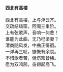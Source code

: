 #### 西北有高楼

西北有高楼，上与浮云齐。  
交疏结绮窗，阿阁三重阶。  
上有弦歌声，音响一何悲！  
谁能为此曲，无乃杞梁妻？  
清商随风发，中曲正徘徊。  
一弹再三叹，慷慨有余哀。  
不惜歌者苦，但伤知音稀。  
愿为双鸿鹄，奋翅起高飞。